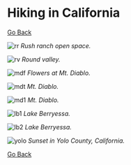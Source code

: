 # Hiking in California

[Go Back](/)

![rr](./media/rushranch.jpg)
_Rush ranch open space._

![rv](./media/roundvalley.jpg)
_Round valley._

![mdf](./media/mtdiabloflowers.jpg)
_Flowers at Mt. Diablo._

![mdt](./media/mtdiablotrail.jpg)
_Mt. Diablo._

![md1](./media/mtdiablo1.jpg)
_Mt. Diablo._

![lb1](./media/berryessa1.jpg)
_Lake Berryessa._

![lb2](./media/berryessa2.jpg)
_Lake Berryessa._

![yolo](./media/yolo.jpg)
_Sunset in Yolo County, California._

[Go Back](/)